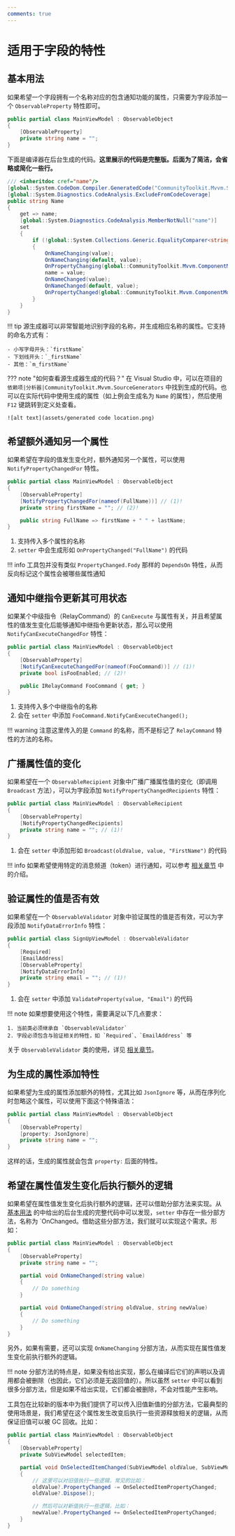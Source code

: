 ```yaml
---
comments: true
---
```


# 适用于字段的特性

## 基本用法

如果希望一个字段拥有一个名称对应的包含通知功能的属性，只需要为字段添加一个 `ObservableProperty` 特性即可。

```csharp
public partial class MainViewModel : ObservableObject
{
    [ObservableProperty]
    private string name = "";
}
```

下面是编译器在后台生成的代码。**这里展示的代码是完整版。后面为了简洁，会省略或简化一些行。**

```csharp
/// <inheritdoc cref="name"/>
[global::System.CodeDom.Compiler.GeneratedCode("CommunityToolkit.Mvvm.SourceGenerators.ObservablePropertyGenerator", "8.2.0.0")]
[global::System.Diagnostics.CodeAnalysis.ExcludeFromCodeCoverage]
public string Name
{
    get => name;
    [global::System.Diagnostics.CodeAnalysis.MemberNotNull("name")]
    set
    {
        if (!global::System.Collections.Generic.EqualityComparer<string>.Default.Equals(name, value))
        {
            OnNameChanging(value);
            OnNameChanging(default, value);
            OnPropertyChanging(global::CommunityToolkit.Mvvm.ComponentModel.__Internals.__KnownINotifyPropertyChangingArgs.Name);
            name = value;
            OnNameChanged(value);
            OnNameChanged(default, value);
            OnPropertyChanged(global::CommunityToolkit.Mvvm.ComponentModel.__Internals.__KnownINotifyPropertyChangedArgs.Name);
        }
    }
}
```

!!! tip
    源生成器可以非常智能地识别字段的名称，并生成相应名称的属性。它支持的命名方式有：

    - 小写字母开头：`firstName`
    - 下划线开头：`_firstName`
    - 其他：`m_firstName`

??? note "如何查看源生成器生成的代码？"
    在 Visual Studio 中，可以在项目的 `依赖项|分析器|CommunityToolkit.Mvvm.SourceGenerators` 中找到生成的代码。也可以在实际代码中使用生成的属性（如上例会生成名为 `Name` 的属性），然后使用 `F12` 键跳转到定义处查看。

    ![alt text](assets/generated code location.png)

## 希望额外通知另一个属性

如果希望在字段的值发生变化时，额外通知另一个属性，可以使用 `NotifyPropertyChangedFor` 特性。

```csharp
public partial class MainViewModel : ObservableObject
{
    [ObservableProperty]
    [NotifyPropertyChangedFor(nameof(FullName))] // (1)!
    private string firstName = ""; // (2)!

    public string FullName => firstName + " " + lastName;
}
```

1. 支持传入多个属性的名称
2. `setter` 中会生成形如 `OnPropertyChanged("FullName")` 的代码

!!! info
    工具包并没有类似 `PropertyChanged.Fody` 那样的 `DependsOn` 特性，从而反向标记这个属性会被哪些属性通知

## 通知中继指令更新其可用状态

如果某个中级指令（RelayCommand）的 `CanExecute` 与属性有关，并且希望属性的值发生变化后能够通知中继指令更新状态，那么可以使用 `NotifyCanExecuteChangedFor` 特性：

```csharp
public partial class MainViewModel : ObservableObject
{
    [ObservableProperty]
    [NotifyCanExecuteChangedFor(nameof(FooCommand))] // (1)!
    private bool isFooEnabled; // (2)!

    public IRelayCommand FooCommand { get; }
}
```

1. 支持传入多个中继指令的名称
2. 会在 `setter` 中添加 `FooCommand.NotifyCanExecuteChanged();`

!!! warning
    注意这里传入的是 `Command` 的名称，而不是标记了 `RelayCommand` 特性的方法的名称。

## 广播属性值的变化

如果希望在一个 `ObservableRecipient` 对象中广播广播属性值的变化（即调用 `Broadcast` 方法），可以为字段添加 `NotifyPropertyChangedRecipients` 特性：

```csharp
public partial class MainViewModel : ObservableRecipient
{
    [ObservableProperty]
    [NotifyPropertyChangedRecipients]
    private string name = ""; // (1)!
}
```

1. 会在 `setter` 中添加形如 `Broadcast(oldValue, value, "FirstName")` 的代码

!!! info
    如果希望使用特定的消息频道（token）进行通知，可以参考 [相关章节](../ComponentModel/ObservableRecipient.md#messenger) 中的介绍。

## 验证属性的值是否有效

如果希望在一个 `ObservableValidator` 对象中验证属性的值是否有效，可以为字段添加 `NotifyDataErrorInfo` 特性：

```csharp
public partial class SignUpViewModel : ObservableValidator
{
    [Required]
    [EmailAddress]
    [ObservableProperty]
    [NotifyDataErrorInfo]
    private string email = ""; // (1)!
}
```

1. 会在 `setter` 中添加 `ValidateProperty(value, "Email")` 的代码

!!! note
    如果想要使用这个特性，需要满足以下几点要求：

    1. 当前类必须继承自 `ObservableValidator`
    2. 字段必须包含与验证相关的特性，如 `Required`、`EmailAddress` 等

关于 `ObservableValidator` 类的使用，详见 [相关章节](../ComponentModel/ObservableValidator.md)。

## 为生成的属性添加特性

如果希望为生成的属性添加额外的特性，尤其比如 `JsonIgnore` 等，从而在序列化时忽略这个属性，可以使用下面这个特殊语法：

```csharp
public partial class MainViewModel : ObservableObject
{
    [ObservableProperty]
    [property: JsonIgnore]
    private string name = "";
}
```

这样的话，生成的属性就会包含 `property:` 后面的特性。

## 希望在属性值发生变化后执行额外的逻辑

如果希望在属性值发生变化后执行额外的逻辑，还可以借助分部方法来实现。从 [基本用法](#基本用法) 的中给出的后台生成的完整代码中可以发现，`setter` 中存在一些分部方法，名称为 `On<PropertyName>Changed。借助这些分部方法，我们就可以实现这个需求。形如：

```csharp
public partial class MainViewModel : ObservableObject
{
    [ObservableProperty]
    private string name = "";

    partial void OnNameChanged(string value)
    {
        // Do something
    }

    partial void OnNameChanged(string oldValue, string newValue)
    {
        // Do something
    }
}
```

另外，如果有需要，还可以实现 `OnNameChanging` 分部方法，从而实现在属性值发生变化前执行额外的逻辑。

!!! note
    分部方法的特点是，如果没有给出实现，那么在编译后它们的声明以及调用都会被删除（也因此，它们必须是无返回值的）。所以虽然 `setter` 中可以看到很多分部方法，但是如果不给出实现，它们都会被删除，不会对性能产生影响。

工具包在比较新的版本中为我们提供了可以传入旧值新值的分部方法，它最典型的使用场景是，我们希望在这个属性发生改变后执行一些资源释放相关的逻辑，从而保证旧值可以被 GC 回收。比如：

```csharp
public partial class MainViewModel : ObservableObject
{
    [ObservableProperty]
    private SubViewModel selectedItem;

    partial void OnSelectedItemChanged(SubViewModel oldValue, SubViewModel newValue)
    {
        // 这里可以对旧值执行一些逻辑，常见的比如：
        oldValue?.PropertyChanged -= OnSelectedItemPropertyChanged;
        oldValue?.Dispose();

        // 然后可以对新值执行一些逻辑，比如：
        newValue?.PropertyChanged += OnSelectedItemPropertyChanged;
    }
}
```